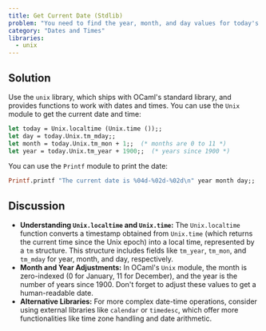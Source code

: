 ```yaml
---
title: Get Current Date (Stdlib)
problem: "You need to find the year, month, and day values for today's date."
category: "Dates and Times"
libraries:
  - unix
---
```


## Solution

Use the `unix` library, which ships with OCaml's standard library, and provides functions to work with dates and times. You can use the `Unix` module to get the current date and time:

```ocaml
let today = Unix.localtime (Unix.time ());;
let day = today.Unix.tm_mday;;
let month = today.Unix.tm_mon + 1;;  (* months are 0 to 11 *)
let year = today.Unix.tm_year + 1900;;  (* years since 1900 *)
```

You can use the `Printf` module to print the date:

```ocaml
Printf.printf "The current date is %04d-%02d-%02d\n" year month day;;
```

## Discussion

- **Understanding `Unix.localtime` and `Unix.time`:** The `Unix.localtime` function converts a timestamp obtained from `Unix.time` (which returns the current time since the Unix epoch) into a local time, represented by a `tm` structure. This structure includes fields like `tm_year`, `tm_mon`, and `tm_mday` for year, month, and day, respectively.
- **Month and Year Adjustments:** In OCaml's `Unix` module, the month is zero-indexed (0 for January, 11 for December), and the year is the number of years since 1900. Don't forget to adjust these values to get a human-readable date.
- **Alternative Libraries:** For more complex date-time operations, consider using external libraries like `calendar` or `timedesc`, which offer more functionalities like time zone handling and date arithmetic.
